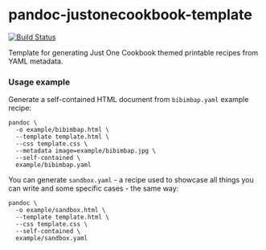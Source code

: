pandoc-justonecookbook-template
===============================

[![Build Status](https://travis-ci.org/Nauja/pandoc-justonecookbook-template.png?branch=master)](https://travis-ci.org/Nauja/pandoc-justonecookbook-template)

Template for generating Just One Cookbook themed printable recipes from YAML metadata.

### Usage example

Generate a self-contained HTML document from `bibimbap.yaml` example recipe:

    pandoc \
      -o example/bibimbap.html \
      --template template.html \
      --css template.css \
      --metadata image=example/bibimbap.jpg \
      --self-contained \
      example/bibimbap.yaml

You can generate `sandbox.yaml` - a recipe used to showcase all things you can write and some specific cases - the same way:

    pandoc \
      -o example/sandbox.html \
      --template template.html \
      --css template.css \
      --self-contained \
      example/sandbox.yaml
